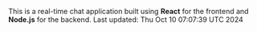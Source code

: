 This is a real-time chat application built using **React** for the frontend and **Node.js** for the backend.
Last updated: Thu Oct 10 07:07:39 UTC 2024
